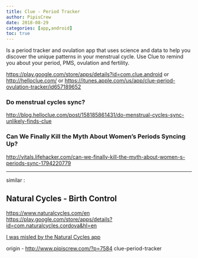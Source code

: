 ```yaml
---
title: Clue - Period Tracker
author: PipisCrew
date: 2018-08-29
categories: [app,android]
toc: true
---
```


Is a period tracker and ovulation app that uses science and data to help you discover the unique patterns in your menstrual cycle. Use Clue to remind you about your period, PMS, ovulation and fertility.

https://play.google.com/store/apps/details?id=com.clue.android
or
http://helloclue.com/
or
https://itunes.apple.com/us/app/clue-period-ovulation-tracker/id657189652

### Do menstrual cycles sync?

http://blog.helloclue.com/post/158185861431/do-menstrual-cycles-sync-unlikely-finds-clue

### Can We Finally Kill the Myth About Women’s Periods Syncing Up?

http://vitals.lifehacker.com/can-we-finally-kill-the-myth-about-women-s-periods-sync-1794220779

* * *

similar :

## Natural Cycles - Birth Control

https://www.naturalcycles.com/en
https://play.google.com/store/apps/details?id=com.naturalcycles.cordova&hl=en

[I was misled by the Natural Cycles app](https://www.bbc.co.uk/news/av/health-45331394/i-was-misled-by-the-natural-cycles-app)

origin - http://www.pipiscrew.com/?p=7584 clue-period-tracker